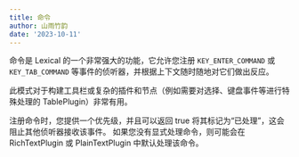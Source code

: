```yaml
---
title: 命令
author: 山雨竹韵
date: '2023-10-11'
---
```


命令是 Lexical 的一个非常强大的功能，它允许您注册 `KEY_ENTER_COMMAND` 或 `KEY_TAB_COMMAND` 等事件的侦听器，并根据上下文随时随地对它们做出反应。

此模式对于构建工具栏或复杂的插件和节点（例如需要对选择、键盘事件等进行特殊处理的 TablePlugin）非常有用。

注册命令时，您提供一个优先级，并且可以返回 true 将其标记为“已处理”，这会阻止其他侦听器接收该事件。 如果您没有显式处理命令，则可能会在 RichTextPlugin 或 PlainTextPlugin 中默认处理该命令。
